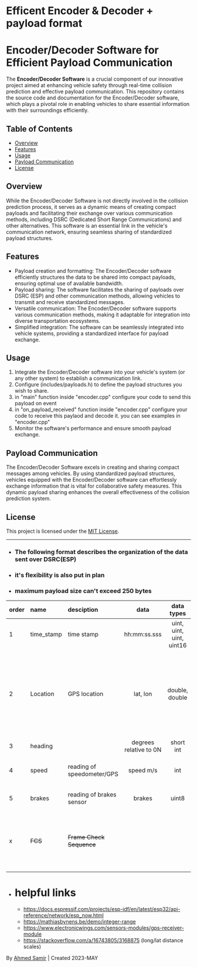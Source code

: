 # Efficent Encoder & Decoder + payload format

# Encoder/Decoder Software for Efficient Payload Communication

The **Encoder/Decoder Software** is a crucial component of our innovative project aimed at enhancing vehicle safety through real-time collision prediction and effective payload communication. This repository contains the source code and documentation for the Encoder/Decoder software, which plays a pivotal role in enabling vehicles to share essential information with their surroundings efficiently.

## Table of Contents

- [Overview](#overview)
- [Features](#features)
- [Usage](#usage)
- [Payload Communication](#payload-communication)
- [License](#license)

## Overview

While the Encoder/Decoder Software is not directly involved in the collision prediction process, it serves as a dynamic means of creating compact payloads and facilitating their exchange over various communication methods, including DSRC (Dedicated Short Range Communications) and other alternatives. This software is an essential link in the vehicle's communication network, ensuring seamless sharing of standardized payload structures.

## Features

- Payload creation and formatting: The Encoder/Decoder software efficiently structures the data to be shared into compact payloads, ensuring optimal use of available bandwidth.
- Payload sharing: The software facilitates the sharing of payloads over DSRC (ESP) and other communication methods, allowing vehicles to transmit and receive standardized messages.
- Versatile communication: The Encoder/Decoder software supports various communication methods, making it adaptable for integration into diverse transportation ecosystems.
- Simplified integration: The software can be seamlessly integrated into vehicle systems, providing a standardized interface for payload exchange.

## Usage

1. Integrate the Encoder/Decoder software into your vehicle's system (or any other system) to establish a communication link.
2. Configure (includes/payloads.h) to define the payload structures you wish to share.
3. in "main" function inside "encoder.cpp" configure your code to send this payload on event
4. in "on_payload_received" function inside "encoder.cpp" configure your code to receive this paylaod and decode it. you can see examples in "encoder.cpp" 
6. Monitor the software's performance and ensure smooth payload exchange.

## Payload Communication

The Encoder/Decoder Software excels in creating and sharing compact messages among vehicles. By using standardized payload structures, vehicles equipped with the Encoder/Decoder software can effortlessly exchange information that is vital for collaborative safety measures. This dynamic payload sharing enhances the overall effectiveness of the collision prediction system.

## License

This project is licensed under the [MIT License](LICENSE).

---

- ### The following format describes the organization of the data sent over DSRC(ESP)
- ### it's flexibility is also put in plan
- ### maximum payload size can't exceed 250 bytes

| order | name | desciption | data | data types | size | comment | 
| --- | :--- | :--- | :---: | :---: | --- | :--- |
| 1 | time_stamp | time stamp | hh:mm:ss.sss | uint, uint, uint, uint16 | 5, 6, 6, 10 bits | [get high clock precision](https://stackoverflow.com/a/72409769/3168875) |
| 2 | Location | GPS location | lat, lon | double, double | 8, 8 bytes | <ul><li> Valid longitudes are from -180 to 180 degrees <li>Valid latitudes are from -85.05112878 to 85.05112878 degrees|
| 3 | heading |  | degrees relative to 0N | short int | 2 bytes | | 
| 4 | speed | reading of speedometer/GPS | speed m/s | int | 2 byte | data type may change later for higher presicion if needed |
| 5 | brakes | reading of brakes sensor | brakes | uint8 | 1 bit | data size depends on existance of other bitfield data |
| x | ~~FCS~~ | ~~Frame Check Sequence~~ | | | ~~4 bytes~~ | many frame error detection algorithms; already implemented in ESP-NOW data frame; no need to implement in the payload |

- # helpful links
  - https://docs.espressif.com/projects/esp-idf/en/latest/esp32/api-reference/network/esp_now.html
  - https://mathiasbynens.be/demo/integer-range
  - https://www.electronicwings.com/sensors-modules/gps-receiver-module
  - https://stackoverflow.com/a/16743805/3168875 (long/lat distance scales)
  

By [Ahmed Samir](https://github.com/princeofguilty) | Created 2023-MAY
